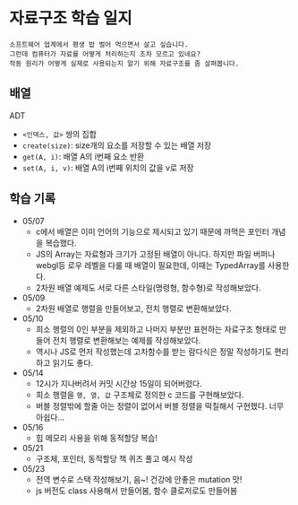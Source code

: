 # 자료구조 학습 일지

```
소프트웨어 업계에서 평생 밥 벌어 먹으면서 살고 싶습니다.
그런데 컴퓨터가 자료를 어떻게 처리하는지 조차 모르고 있네요?
작동 원리가 어떻게 실제로 사용되는지 알기 위해 자료구조를 좀 살펴봅니다.
```

## 배열

ADT

- `<인덱스, 값>` 쌍의 집합
- `create(size)`: size개의 요소를 저장할 수 있는 배열 저장
- `get(A, i)`: 배열 A의 i번째 요소 반환
- `set(A, i, v)`: 배열 A의 i번째 위치의 값을 v로 저장

## 학습 기록

- 05/07
  - c에서 배열은 이미 언어의 기능으로 제시되고 있기 때문에 까먹은 포인터 개념을 복습했다.
  - JS의 Array는 자료형과 크기가 고정된 배열이 아니다. 하지만 파일 버퍼나 webgl등 로우 레벨을 다룰 때 배열이 필요한데, 이때는 TypedArray를 사용한다.
  - 2차원 배열 예제도 서로 다른 스타일(명령형, 함수형)로 작성해보았다.
- 05/09
  - 2차원 배열로 행렬을 만들어보고, 전치 행렬로 변환해보았다.
- 05/10
  - 희소 행렬의 0인 부분을 제외하고 나머지 부분만 표현하는 자료구조 형태로 만들어 전치 행렬로 변환해보는 예제를 작성해보았다.
  - 역시나 JS로 먼저 작성했는데 고차함수를 받는 람다식은 정말 작성하기도 편리하고 읽기도 좋다.
- 05/14
  - 12시가 지나버려서 커밋 시간상 15일이 되어버렸다.
  - 희소 행렬을 `행, 열, 값` 구조체로 정의한 c 코드를 구현해보았다.
  - 버블 정렬밖에 할줄 아는 정렬이 없어서 버블 정렬을 떡칠해서 구현했다. 너무 아쉽다...
- 05/16
  - 힙 메모리 사용을 위해 동적할당 복습!
- 05/21
  - 구조체, 포인터, 동적할당 책 퀴즈 풀고 예시 작성
- 05/23
  - 전역 변수로 스택 작성해보기, 음~! 건강에 안좋은 mutation 맛!
  - js 버전도 class 사용해서 만들어봄, 함수 클로저로도 만들어봄

